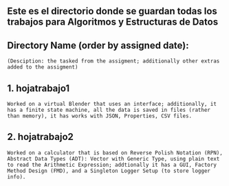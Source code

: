 ## Este es el directorio donde se guardan todas los trabajos para Algoritmos y Estructuras de Datos

## Directory Name (order by assigned date):       

    (Desciption: the tasked from the assigment; additionally other extras added to the assigment)

## 1. hojatrabajo1              

    Worked on a virtual Blender that uses an interface; additionally, it has a finite state machine, all the data is saved in files (rather than memory), it has works with JSON, Properties, CSV files. 

 

## 2. hojatrabajo2
 
    Worked on a calculator that is based on Reverse Polish Notation (RPN), Abstract Data Types (ADT): Vector with Generic Type, using plain text to read the Arithmetic Expression; addtionally it has a GUI, Factory Method Design (FMD), and a Singleton Logger Setup (to store logger info).                   

